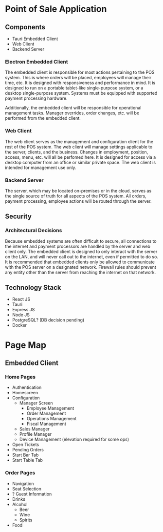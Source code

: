 # Point of Sale Application

## Components
- Tauri Embedded Client
- Web Client
- Backend Server

### Electron Embedded Client
The embedded client is responsible for most actions pertaining to the POS system. This is where orders will be placed, employees will manage their time, etc. It is designed with responsiveness and performance in mind. It is designed to run on a portable tablet-like single-purpose system, or a desktop single-purpose system. Systems must be equipped with supported payment processing hardware.

Additionally, the embedded client will be responsible for operational management tasks. Manager overrides, order changes, etc. will be performed from the embedded client.

### Web Client
The web client serves as the management and configuration client for the rest of the POS system. The web client will manage settings applicable to the server, clients, and the business. Changes in employment, position, access, menu, etc. will all be perfomed here. It is designed for access via a desktop computer from an office or similar private space. The web client is intended for management use only.

### Backend Server
The server, which may be located on-premises or in the cloud, serves as the single source of truth for all aspects of the POS system. All orders, payment processing, employee actions will be routed through the server. 

## Security
### Architectural Decisions
Because embedded systems are often difficult to secure, all connections to the internet and payment processors are handled by the server and web client only. The embedded client is designed to only interact with the server on the LAN, and will never call out to the internet, even if permitted to do so. It is recommended that embedded clients only be allowed to communicate with the POS server on a designated network. Firewall rules should prevent any entity other than the server from reaching the internet on that network.


## Technology Stack
- React JS
- Tauri
- Express JS
- Node JS
- PostgreSQL? (DB decision pending)
- Docker

# Page Map
## Embedded Client
### Home Pages
- Authentication
- Homescreen
- Configuration
    - Manager Screen
        - Employee Management
        - Order Management
        - Operations Management
        - Fiscal Management
    - Sales Manager
    - Profile Manager
    - Device Management (elevation required for some ops)
- Open Tickets
- Pending Orders
- Start Bar Tab
- Start Table Tab

### Order Pages
- Navigation
- Seat Selection
- ? Guest Information
- Drinks
- Alcohol
    - Beer
    - Wine
    - Spirits
- Food